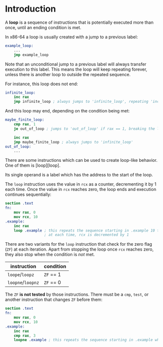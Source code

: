 # Introduction

A **loop** is a sequence of instructions that is potentially executed more than once, until an ending condition is met.

In x86-64 a loop is usually created with a jump to a previous label:

```nasm
example_loop:
    ...
    jmp example_loop
```

Note that an unconditional jump to a previous label will always transfer execution to this label.
This means the loop will keep repeating forever, unless there is another loop to outside the repeated sequence.

For instance, this loop does not end:

```nasm
infinite_loop:
    inc rax
    jmp infinite_loop ; always jumps to 'infinite_loop', repeating 'inc rax' forever
```

And this loop may end, depending on the condition being met:

```nasm
maybe_finite_loop:
    cmp rax, 1
    je out_of_loop ; jumps to 'out_of_loop' if rax == 1, breaking the loop

    inc rax
    jmp maybe_finite_loop ; always jumps to 'infinite_loop'
out_of_loop:
    ...
```

There are some instructions which can be used to create loop-like behavior.
One of them is [loop][loop].

Its single operand is a label which has the address to the start of the loop.

The `loop` instruction uses the value in `rcx` as a counter, decrementing it by 1 each time.
Once the value in `rcx` reaches zero, the loop ends and execution continues sequentially:

```nasm
section .text
fn:
    mov rax, 0
    mov rcx, 10
.example:
    inc rax
    loop .example ; this repeats the sequence starting in .example 10 times (the value in rcx)
                  ; at each time, rcx is decremented by 1
```

There are two variants for the `loop` instruction that check for the zero flag (`ZF`) at each iteration.
Apart from stopping the loop once `rcx` reaches zero, they also stop when the condition is _not_ met.

| instruction       | condition |
|-------------------|-----------|
| `loope`/`loopz`   | `ZF` == 1 |
| `loopne`/`loopnz` | `ZF` == 0 |

The `ZF` **is not tested** by those instructions.
There must be a `cmp`, `test`, or another instruction that changes `ZF` before them:

```nasm
section .text
fn:
    mov rax, 0
    mov rcx, 10
.example:
    inc rax
    cmp rax, 3
    loopne .example ; this repeats the sequence starting in .example while rcx > 0 and rax != 3
```
